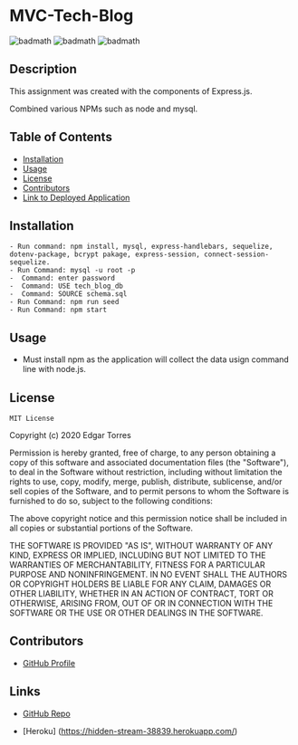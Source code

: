 # MVC-Tech-Blog

![badmath](https://img.shields.io/badge/Express-JS-orange)   ![badmath](https://img.shields.io/badge/Technology-Node-red)  ![badmath](https://img.shields.io/badge/Technology-NMP-brightgreen)


## Description

This assignment was created with the components of Express.js.

Combined various NPMs such as node and mysql.

  ## Table of Contents

  - [Installation](#installation)
  - [Usage](#usage)
  - [License](#license)
  - [Contributors](#contributors)
  - [Link to Deployed Application](#link)


  ## Installation


    - Run command: npm install, mysql, express-handlebars, sequelize, dotenv-package, bcrypt pakage, express-session, connect-session-sequelize.
    - Run Command: mysql -u root -p
    -  Command: enter password 
    -  Command: USE tech_blog_db
    -  Command: SOURCE schema.sql
    - Run Command: npm run seed
    - Run Command: npm start



  ## Usage

  - Must install npm as the application will collect the data usign command line with node.js. 

  ## License

    MIT License

  Copyright (c) 2020 Edgar Torres

  Permission is hereby granted, free of charge, to any person obtaining a copy
  of this software and associated documentation files (the "Software"), to deal
  in the Software without restriction, including without limitation the rights
  to use, copy, modify, merge, publish, distribute, sublicense, and/or sell
  copies of the Software, and to permit persons to whom the Software is
  furnished to do so, subject to the following conditions:

  The above copyright notice and this permission notice shall be included in all
  copies or substantial portions of the Software.

  THE SOFTWARE IS PROVIDED "AS IS", WITHOUT WARRANTY OF ANY KIND, EXPRESS OR
  IMPLIED, INCLUDING BUT NOT LIMITED TO THE WARRANTIES OF MERCHANTABILITY,
  FITNESS FOR A PARTICULAR PURPOSE AND NONINFRINGEMENT. IN NO EVENT SHALL THE
  AUTHORS OR COPYRIGHT HOLDERS BE LIABLE FOR ANY CLAIM, DAMAGES OR OTHER
  LIABILITY, WHETHER IN AN ACTION OF CONTRACT, TORT OR OTHERWISE, ARISING FROM,
  OUT OF OR IN CONNECTION WITH THE SOFTWARE OR THE USE OR OTHER DEALINGS IN THE
  SOFTWARE.

  ## Contributors

  - [GitHub Profile](https://github.com/Torreseam)

  ## Links

  - [GitHub Repo](https://github.com/torreseam/mvc-tech-blog.git)

  - [Heroku] (https://hidden-stream-38839.herokuapp.com/)

